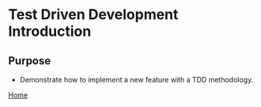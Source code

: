 # Test Driven Development Introduction

## Purpose
* Demonstrate how to implement a new feature with a TDD methodology.

[Home](index.html)
